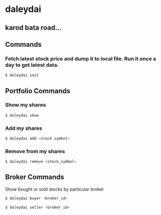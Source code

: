 # daleydai

## karod bata road...

## Commands

### Fetch latest stock price and dump it to local file. Run it once a day to get latest data.

```bash
$ daleydai init
```

## Portfolio Commands

### Show my shares

```bash
$ daleydai show
```

### Add my shares

```bash
$ daleydai add <stock symbol>
```

### Remove from my shares

```bash
$ daleydai remove <stock_symbol>
```

## Broker Commands

Show bought or sold stocks by particular broker

```bash
$ daleydai buyer <broker_id>
```

```bash
$ daleydai seller <broker_id>
```
